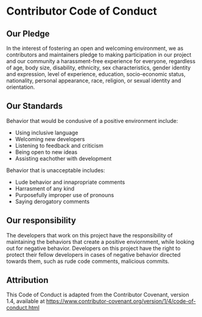 # Contributor Code of Conduct

## Our Pledge

In the interest of fostering an open and welcoming environment, we as contributors and maintainers pledge to making participation in our project and our community a harassment-free experience for everyone, regardless of age, body size, disability, ethnicity, sex characteristics, gender identity and expression, level of experience, education, socio-economic status, nationality, personal appearance, race, religion, or sexual identity and orientation.

## Our Standards

Behavior that would be condusive of a positive environment include:

- Using inclusive language
- Welcoming new developers
- Listening to feedback and criticism
- Being open to new ideas
- Assisting eachother with development

Behavior that is unacceptable includes:

- Lude behavior and innapropriate comments
- Harrasment of any kind
- Purposefully improper use of pronouns
- Saying derogatory comments

## Our responsibility

The developers that work on this project have the responsibility of maintaining the behaviors that create a positive enviornment, while looking out for negative behavior. Developers on this project have the right to protect their fellow developers in cases of negative behavior directed towards them, such as rude code comments, malicious commits.

## Attribution

This Code of Conduct is adapted from the Contributor Covenant, version 1.4, available at https://www.contributor-covenant.org/version/1/4/code-of-conduct.html
